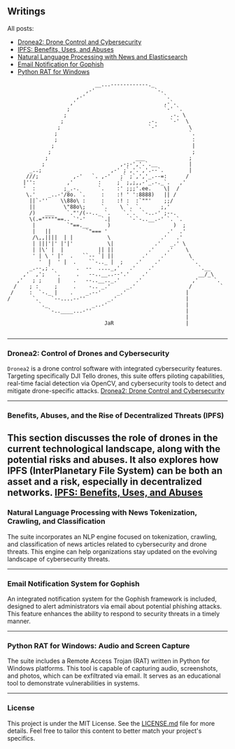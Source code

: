 
## Writings
All posts:

- [Dronea2: Drone Control and Cybersecurity](#dronea2-drone-control-and-cybersecurity)
- [IPFS: Benefits, Uses, and Abuses](#ipfs-benefits-uses-and-abuses)
- [Natural Language Processing with News and Elasticsearch](#natural-language-processing-with-news-and-elasticsearch)
- [Email Notification for Gophish](#email-notification-for-gophish)
- [Python RAT for Windows](#python-rat-for-windows)

```
                            __...------------._
                         ,-'                   `-.
                      ,-'                         `.
                    ,'                            ,-`.
                   ;                              `-' `.
                  ;                                 .-. \
                 ;                           .-.    `-'  \
                ;                            `-'          \
               ;                                          `.
               ;                                           :
              ;                                            |
             ;                                             ;
            ;                            ___              ;
           ;                        ,-;-','.`.__          |
       _..;                      ,-' ;`,'.`,'.--`.        |
      ///;           ,-'   `. ,-'   ;` ;`,','_.--=:      /
     |'':          ,'        :     ;` ;,;,,-'_.-._`.   ,'
     '  :         ;_.-.      `.    :' ;;;'.ee.    \|  /
      \.'    _..-'/8o. `.     :    :! ' ':8888)   || /
       ||`-''    \\88o\ :     :    :! :  :`""'    ;;/
       ||         \"88o\;     `.    \ `. `.      ;,'
       /)   ___    `."'/(--.._ `.    `.`.  `-..-' ;--.
       \(.="""""==.. `'-'     `.|      `-`-..__.-' `. `.
        |          `"==.__      )                    )  ;
        |   ||           `"=== '                   .'  .'
        /\,,||||  | |           \                .'   .'
        | |||'|' |'|'           \|             .'   _.' \
        | |\' |  |           || ||           .'    .'    \
        ' | \ ' |'  .   ``-- `| ||         .'    .'       \
          '  |  ' |  .    ``-.._ |  ;    .'    .'          `.
       _.--,;`.       .  --  ...._,'   .'    .'              `.__
     ,'  ,';   `.     .   --..__..--'.'    .'                __/_\
   ,'   ; ;     |    .   --..__.._.'     .'                ,'     `.
  /    ; :     ;     .    -.. _.'     _.'                 /         `
 /     :  `-._ |    .    _.--'     _.'                   |
/       `.    `--....--''       _.'                      |
          `._              _..-'                         |
             `-..____...-''                              |
                                                         |
                               JaR                       |


```

---
### Dronea2: Control of Drones and Cybersecurity
`Dronea2` is a drone control software with integrated cybersecurity features. Targeting specifically DJI Tello drones, this suite offers piloting capabilities, real-time facial detection via OpenCV, and cybersecurity tools to detect and mitigate drone-specific attacks.
[Dronea2: Drone Control and Cybersecurity](#dronea2-drone-control-and-cybersecurity)

---

### Benefits, Abuses, and the Rise of Decentralized Threats (IPFS)
This section discusses the role of drones in the current technological landscape, along with the potential risks and abuses. It also explores how IPFS (InterPlanetary File System) can be both an asset and a risk, especially in decentralized networks.
[IPFS: Benefits, Uses, and Abuses](#ipfs-benefits-uses-and-abuses)
---

### Natural Language Processing with News Tokenization, Crawling, and Classification
The suite incorporates an NLP engine focused on tokenization, crawling, and classification of news articles related to cybersecurity and drone threats. This engine can help organizations stay updated on the evolving landscape of cybersecurity threats.

---

### Email Notification System for Gophish
An integrated notification system for the Gophish framework is included, designed to alert administrators via email about potential phishing attacks. This feature enhances the ability to respond to security threats in a timely manner.

---

### Python RAT for Windows: Audio and Screen Capture
The suite includes a Remote Access Trojan (RAT) written in Python for Windows platforms. This tool is capable of capturing audio, screenshots, and photos, which can be exfiltrated via email. It serves as an educational tool to demonstrate vulnerabilities in systems.

---

### License
This project is under the MIT License. See the [LICENSE.md](LICENSE.md) file for more details.
Feel free to tailor this content to better match your project's specifics.





